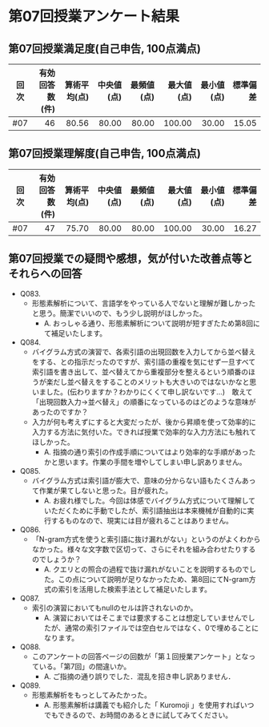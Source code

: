 # 第07回授業アンケート結果
## 第07回授業満足度(自己申告, 100点満点)
|回次|有効回答数(件)|算術平均(点)|中央値(点)|最頻値(点)|最大値(点)|最小値(点)|標準偏差|
|:---:|----:|----:|----:|----:|----:|----:|----:|
|#07|46|80.56|80.00|80.00|100.00|30.00|15.05|

## 第07回授業理解度(自己申告, 100点満点)
|回次|有効回答数(件)|算術平均(点)|中央値(点)|最頻値(点)|最大値(点)|最小値(点)|標準偏差|
|:---:|----:|----:|----:|----:|----:|----:|----:|
|#07|47|75.70|80.00|80.00|100.00|30.00|16.27|

## 第07回授業での疑問や感想，気が付いた改善点等とそれらへの回答
- Q083.
  - 形態素解析について、言語学をやっている人でないと理解が難しかったと思う。簡潔でいいので、もう少し説明がほしかった。
    - A. おっしゃる通り、形態素解析について説明が短すぎたため第8回にて補足いたします。
- Q084.
  - バイグラム方式の演習で、各索引語の出現回数を入力してから並べ替えをする、との指示だったのですが、索引語の重複を気にせず一旦すべて索引語を書き出して、並べ替えてから重複部分を整えるという順番のほうが楽だし並べ替えをすることのメリットも大きいのではないかなと思いました。(伝わりますか？わかりにくくて申し訳ないです…)　敢えて「出現回数入力→並べ替え」の順番になっているのはどのような意味があったのですか？
  - 入力が何も考えずにすると大変だったが、後から昇順を使って効率的に入力する方法に気付いた。できれば授業で効率的な入力方法にも触れてほしかった。
    - A. 指摘の通り索引の作成手順についてはより効率的な手順があったかと思います。作業の手間を増やしてしまい申し訳ありません。
- Q085.
  - バイグラム方式は索引語が膨大で、意味の分からない語もたくさんあって作業が果てしないと思った。目が疲れた。
    - A. お疲れ様でした。今回は体感でバイグラム方式について理解していただくために手動でしたが、索引語抽出は本来機械が自動的に実行するものなので、現実には目が疲れることはありません。
- Q086.
  - 「N-gram方式を使うと索引語に抜け漏れがない」というのがよくわからなかった。様々な文字数で区切って、さらにそれを組み合わせたりするのでしょうか？
    - A. クエリとの照合の過程で抜け漏れがないことを説明するものでした。この点について説明が足りなかったため、第8回にてN-gram方式の索引を活用した検索手法として補足いたします。
- Q087.
  - 索引の演習においてもnullのセルは許されないのか。
    - A. 演習においてはそこまでは要求することは想定していませんでしたが、通常の索引ファイルでは空白セルではなく、0で埋めることになります。
- Q088.
  - このアンケートの回答ページの回数が「第１回授業アンケート」となっている。「第7回」の間違いか。
    - A. ご指摘の通り誤りでした．混乱を招き申し訳ありません．
- Q089.
  - 形態素解析をもっとしてみたかった。
    - A. 形態素解析は講義でも紹介した「 Kuromoji 」を使用すればいつでもできるので、お時間のあるときに試してみてください。
